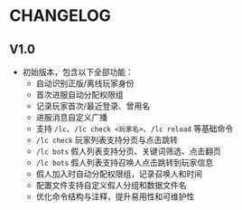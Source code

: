 # CHANGELOG

## V1.0
- 初始版本，包含以下全部功能：
  - 自动识别正版/离线玩家身份
  - 首次进服自动分配权限组
  - 记录玩家首次/最近登录、曾用名
  - 进服消息自定义广播
  - 支持 `/lc`、`/lc check <玩家名>`、`/lc reload` 等基础命令
  - `/lc check` 玩家列表支持分页与点击跳转
  - `/lc bots` 假人列表支持分页、关键词筛选、点击翻页
  - `/lc bots` 假人列表支持召唤人点击跳转到玩家信息
  - 假人加入时自动分配权限组，记录召唤人和时间
  - 配置文件支持自定义假人分组和数据文件名
  - 优化命令结构与注释，提升易用性和可维护性